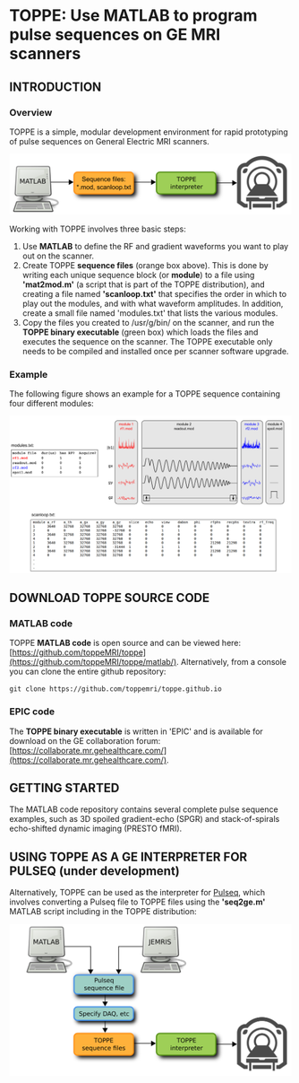 # TOPPE: Use MATLAB to program pulse sequences on GE MRI scanners


## INTRODUCTION


### Overview

TOPPE is a simple, modular development environment for rapid prototyping of pulse sequences on General Electric MRI scanners.

![TOPPE workflow](/figs/workflow.png)

Working with TOPPE involves three basic steps:

1. Use **MATLAB** to define the RF and gradient waveforms you want to play out on the scanner.
1. Create TOPPE **sequence files** (orange box above). This is done by writing each unique sequence block (or **module**) to a file using **'mat2mod.m'** (a script that is part of the TOPPE distribution), and creating a file named **'scanloop.txt'** that specifies the order in which to play out the modules, and with what waveform amplitudes. In addition, create a small file named 'modules.txt' that lists the various modules.
1. Copy the files you created to /usr/g/bin/ on the scanner, and run the **TOPPE binary executable** (green box) which loads the files and executes the sequence on the scanner.
The TOPPE executable only needs to be compiled and installed once per scanner software upgrade.


### Example 

The following figure shows an example for a TOPPE sequence containing four different modules:

![TOPPE files](/figs/files.png)



## DOWNLOAD TOPPE SOURCE CODE


### MATLAB code

TOPPE **MATLAB code** is open source and can be viewed here: [https://github.com/toppeMRI/toppe](https://github.com/toppeMRI/toppe/matlab/).
Alternatively, from a console you can clone the entire github repository:

```
git clone https://github.com/toppemri/toppe.github.io
```

### EPIC code

The **TOPPE binary executable** is written in 'EPIC' and is available for download on the GE collaboration forum: [https://collaborate.mr.gehealthcare.com/](https://collaborate.mr.gehealthcare.com/).


## GETTING STARTED

The MATLAB code repository contains several complete pulse sequence examples, such as 3D spoiled gradient-echo (SPGR) and stack-of-spirals echo-shifted dynamic imaging (PRESTO fMRI).


## USING TOPPE AS A GE INTERPRETER FOR PULSEQ (under development)

Alternatively, TOPPE can be used as the interpreter for [Pulseq](https://pulseq.github.io), which involves converting a Pulseq file to TOPPE files using the **'seq2ge.m'** MATLAB script including in the TOPPE distribution:

![TOPPE files](/figs/pulseq.png)



